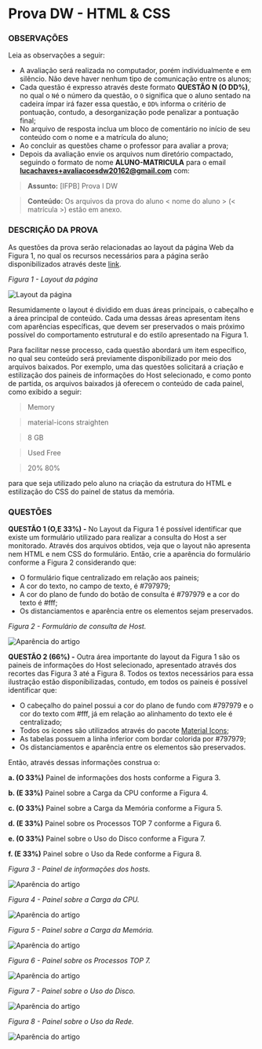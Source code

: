 # Prova DW - HTML & CSS

### OBSERVAÇÕES

Leia as observações a seguir:

* A avaliação será realizada no computador, porém individualmente e em silêncio. Não deve haver nenhum tipo de comunicação entre os alunos;
* Cada questão é expresso através deste formato **QUESTÃO N (O DD%)**, no qual o `N`é o número da questão, o `O` significa que o aluno sentado na cadeira ímpar irá fazer essa questão, e `DD%` informa o critério de pontuação, contudo, a desorganização pode penalizar a pontuação final;
* No arquivo de resposta inclua um bloco de comentário no início de seu conteúdo com o nome e a matrícula do aluno;
* Ao concluir as questões chame o professor para avaliar a prova;
* Depois da avaliação envie os arquivos num diretório compactado, seguindo o formato de nome **ALUNO-MATRICULA** para o email **lucachaves+avaliacoesdw20162@gmail.com** com:

> **Assunto:** [IFPB] Prova I DW

> **Conteúdo:** Os arquivos da prova do aluno < nome do aluno > (< matrícula >) estão em anexo.

### DESCRIÇÃO DA PROVA

As questões da prova serão relacionadas ao layout da página Web da Figura 1, no qual os recursos necessários para a página serão disponibilizados através deste [link](https://github.com/ifpb/dw/blob/master/assessment/prova-html-css/code.tar.gz).

*Figura 1 - Layout da página*

![Layout da página](img/dashboard.jpg)

Resumidamente o layout é dividido em duas áreas principais, o cabeçalho e a área principal de conteúdo. Cada uma dessas áreas apresentam itens com aparências específicas, que devem ser preservados o mais próximo possível do comportamento  estrutural e do estilo apresentado na Figura 1.

Para facilitar nesse processo, cada questão abordará um item específico, no qual seu conteúdo será previamente disponibilizado por meio dos arquivos baixados. Por exemplo, uma das questões solicitará a criação e estilização dos paineis de informações do Host selecionado, e como ponto de partida, os arquivos baixados já oferecem o conteúdo de cada painel, como exibido a seguir:

> Memory

> material-icons straighten

> 8 GB

> Used	Free

> 20%	80%

para que seja utilizado pelo aluno na criação da estrutura do HTML e estilização do CSS do painel de status da memória.

### QUESTÕES

**QUESTÃO 1 (O,E 33%) -** No Layout da Figura 1 é possível identificar que existe um formulário utilizado para realizar a consulta do Host a ser monitorado. Através dos arquivos obtidos, veja que o layout não apresenta nem HTML e nem CSS do formulário. Então, crie a aparência do formulário conforme a Figura 2 considerando que:

  * O formulário fique centralizado em relação aos paineis;
  * A cor do texto, no campo de texto, é #797979;
  * A cor do plano de fundo do botão de consulta é #797979 e a cor do texto é #fff;
  * Os distanciamentos e aparência entre os elementos sejam preservados.

*Figura 2 - Formulário de consulta de Host.*

![Aparência do artigo](img/form.png)

**QUESTÃO 2 (66%) -** Outra área importante do layout da Figura 1 são os paineis de informações do Host selecionado, apresentado através dos recortes das Figura 3 até a Figura 8. Todos os textos necessários para essa ilustração estão disponibilizadas, contudo, em todos os paineis é possível identificar que:

  * O cabeçalho do painel possui a cor do plano de fundo com #797979 e o cor do texto com #fff, já em relação ao alinhamento do texto ele é centralizado;
  * Todos os ícones são utilizados através do pacote [Material Icons](https://material.io/icons/);
  * As tabelas possuem a linha inferior com bordar colorida por #797979;
  * Os distanciamentos e aparência entre os elementos são preservados.

Então, através dessas informações construa o:

  **a. (O 33%)** Painel de informações dos hosts conforme a Figura 3.

  **b. (E 33%)** Painel sobre a Carga da CPU conforme a Figura 4.

  **c. (O 33%)** Painel sobre a Carga da Memória conforme a Figura 5.

  **d. (E 33%)** Painel sobre os Processos TOP 7 conforme a Figura 6.

  **e. (O 33%)** Painel sobre o Uso do Disco conforme a Figura 7.

  **f. (E 33%)** Painel sobre o Uso da Rede conforme a Figura 8.

*Figura 3 - Painel de informações dos hosts.*

![Aparência do artigo](img/info.png)

*Figura 4 - Painel sobre a Carga da CPU.*

![Aparência do artigo](img/cpu.png)

*Figura 5 - Painel sobre a Carga da Memória.*

![Aparência do artigo](img/memory.png)

*Figura 6 - Painel sobre os Processos TOP 7.*

![Aparência do artigo](img/process.png)

*Figura 7 - Painel sobre o Uso do Disco.*

![Aparência do artigo](img/disk.png)

*Figura 8 - Painel sobre o Uso da Rede.*

![Aparência do artigo](img/network.png)
